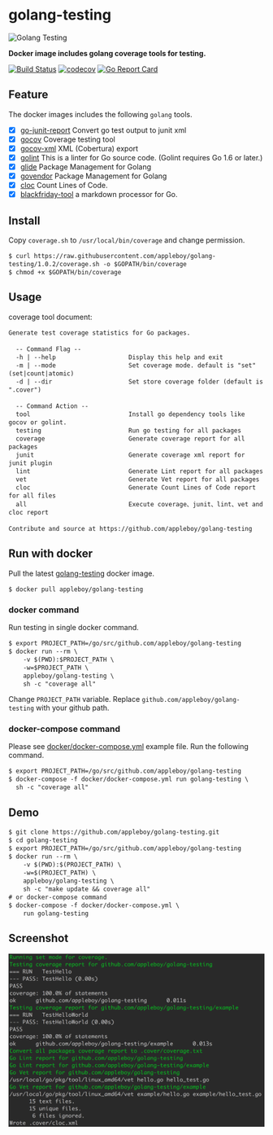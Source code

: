 # golang-testing

![Golang Testing](https://farm2.staticflickr.com/1622/24407557644_36087ca6de.jpg)

**Docker image includes golang coverage tools for testing.**

[![Build Status](https://travis-ci.org/appleboy/golang-testing.svg?branch=master)](https://travis-ci.org/appleboy/golang-testing) [![codecov](https://codecov.io/gh/appleboy/golang-testing/branch/master/graph/badge.svg)](https://codecov.io/gh/appleboy/golang-testing) [![Go Report Card](https://goreportcard.com/badge/github.com/appleboy/golang-testing)](https://goreportcard.com/report/github.com/appleboy/golang-testing)

## Feature

The docker images includes the following `golang` tools.

* [x] [go-junit-report](https://github.com/jstemmer/go-junit-report) Convert go test output to junit xml
* [x] [gocov](https://github.com/axw/gocov/gocov) Coverage testing tool
* [x] [gocov-xml](https://github.com/AlekSi/gocov-xml) XML (Cobertura) export
* [x] [golint](https://github.com/golang/lint/golint) This is a linter for Go source code. (Golint requires Go 1.6 or later.)
* [x] [glide](https://github.com/Masterminds/glide) Package Management for Golang
* [x] [govendor](https://github.com/kardianos/govendor) Package Management for Golang
* [x] [cloc](https://github.com/AlDanial/cloc) Count Lines of Code.
* [x] [blackfriday-tool](https://github.com/russross/blackfriday-tool) a markdown processor for Go.

## Install

Copy `coverage.sh` to `/usr/local/bin/coverage` and change permission.

```
$ curl https://raw.githubusercontent.com/appleboy/golang-testing/1.0.2/coverage.sh -o $GOPATH/bin/coverage
$ chmod +x $GOPATH/bin/coverage
```

## Usage

coverage tool document:

```
Generate test coverage statistics for Go packages.

  -- Command Flag --
  -h | --help                    Display this help and exit
  -m | --mode                    Set coverage mode. default is "set" (set|count|atomic)
  -d | --dir                     Set store coverage folder (default is ".cover")

  -- Command Action --
  tool                           Install go dependency tools like gocov or golint.
  testing                        Run go testing for all packages
  coverage                       Generate coverage report for all packages
  junit                          Generate coverage xml report for junit plugin
  lint                           Generate Lint report for all packages
  vet                            Generate Vet report for all packages
  cloc                           Generate Count Lines of Code report for all files
  all                            Execute coverage、junit、lint、vet and cloc report

Contribute and source at https://github.com/appleboy/golang-testing
```

## Run with docker

Pull the latest [golang-testing](https://hub.docker.com/r/appleboy/golang-testing/) docker image.

```
$ docker pull appleboy/golang-testing
```

### docker command

Run testing in single docker command.

```
$ export PROJECT_PATH=/go/src/github.com/appleboy/golang-testing
$ docker run --rm \
    -v $(PWD):$PROJECT_PATH \
    -w=$PROJECT_PATH \
    appleboy/golang-testing \
    sh -c "coverage all"
```

Change `PROJECT_PATH` variable. Replace `github.com/appleboy/golang-testing` with your github path.

### docker-compose command

Please see [docker/docker-compose.yml](./docker/docker-compose.yml) example file. Run the following command.

```
$ export PROJECT_PATH=/go/src/github.com/appleboy/golang-testing
$ docker-compose -f docker/docker-compose.yml run golang-testing \
  sh -c "coverage all"
```

## Demo

```
$ git clone https://github.com/appleboy/golang-testing.git
$ cd golang-testing
$ export PROJECT_PATH=/go/src/github.com/appleboy/golang-testing
$ docker run --rm \
    -v $(PWD):$(PROJECT_PATH) \
    -w=$(PROJECT_PATH) \
    appleboy/golang-testing \
    sh -c "make update && coverage all"
# or docker-compose command
$ docker-compose -f docker/docker-compose.yml \
    run golang-testing
```

## Screenshot

![Testing](./screenshot/screen.png)
